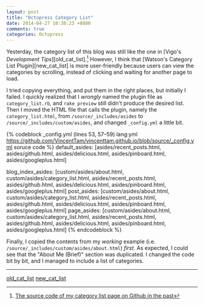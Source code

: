 ```yaml
---
layout: post
title: "Octopress Category List"
date: 2014-04-27 10:38:23 +0800
comments: true
categories: Octopress
---
```


Yesterday, the category list of this blog was still like the one in
[Vigo's *Development Tips*][old_cat_list].[^1]  However, I think that
[Watson's Category List Plugin][new_cat_list] is more user-friendly
because users can view the categories by scrolling, instead of
clicking and waiting for another page to load. 

I tried copying everything, and put them in the right places, but
initially I failed.  I quickly realized that I *wrongly* named the
plugin file as `category_list.rb`, and `rake preview` still didn't
produce the desired list.  Then I moved the HTML file that calls the
plugin, namely the `category_list.html`, from
`/source/_includes/asides` to `/source/_includes/custom/asides`, and
changed `_config.yml` a little bit.

{% codeblock _config.yml (lines 53, 57–59) lang:yml https://github.com/VincentTam/vincenttam.github.io/blob/source/_config.yml soruce code %}
default_asides: [asides/recent_posts.html, asides/github.html, asides/delicious.html, asides/pinboard.html, asides/googleplus.html]

blog_index_asides: [custom/asides/about.html, custom/asides/category_list.html, asides/recent_posts.html, asides/github.html, asides/delicious.html, asides/pinboard.html, asides/googleplus.html]
post_asides: [custom/asides/about.html, custom/asides/category_list.html, asides/recent_posts.html, asides/github.html, asides/delicious.html, asides/pinboard.html, asides/googleplus.html]
page_asides: [custom/asides/about.html, custom/asides/category_list.html, asides/recent_posts.html, asides/github.html, asides/delicious.html, asides/pinboard.html, asides/googleplus.html]
{% endcodeblock %}

Finally, I copied the contents from my *working* example (i.e.
`/source/_includes/custom/asides/about.html`) *first*.  As expected, I
could see that the "About Me (Brief)" section was duplicated.  I
changed the code bit by bit, and I managed to include a list of
categories.

---

[^1]: [The source code of my category list page on Github in the past](https://raw.githubusercontent.com/VincentTam/vincenttam.github.io/94c7d9739c4ebe705afbc30e6fac7f8374a0c61e/source/blog/categories/index.markdown)

[old_cat_list](http://vigodome.com/blog/categories/)
[new_cat_list](http://www.dotnetguy.co.uk/post/2012/06/25/octopress-category-list-plugin/)

<!-- vim:se tw=70: -->
